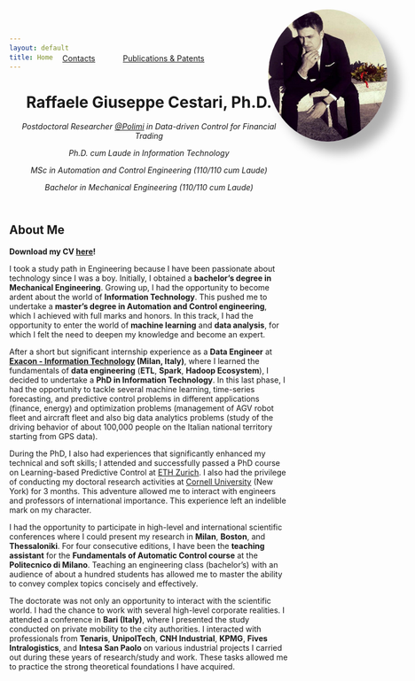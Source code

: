 ```yaml
---
layout: default
title: Home
---
```


<!-- Embedded CSS -->
<style>
  .profile-img {
    position: fixed;
    top: 20px;
    right: 50px;
    height: 238.7px;
    width: 215px;
    border-radius: 50%; /* Optional: makes the picture round */
    box-shadow: 20px 20px 20px rgba(0, 0, 0, 0.3); /* Optional: adds a shadow effect */
  }
</style>

<header>
  <h1>Raffaele Giuseppe Cestari, Ph.D.</h1>
  <p><em>Postdoctoral Researcher <a href="https://polimi.it/">@Polimi</a> in Data-driven Control for Financial Trading</em></p>
  <p><em>Ph.D. cum Laude in Information Technology</em></p>
  <p><em>MSc in Automation and Control Engineering (110/110 cum Laude)</em></p>
  <p><em>Bachelor in Mechanical Engineering (110/110 cum Laude)</em></p>
</header>

<nav style="position: absolute; top: 20px; right: 300px; padding: 10px;">
  <ul style="list-style: none; margin: 20px; padding: 50px; display: flex; gap: 50px;">
    <li><a href="{{ site.baseurl }}/contacts">Contacts</a></li>
    <li><a href="{{ site.baseurl }}/publications">Publications & Patents</a></li>
  </ul>
</nav>

<section id="about">
  <h2>About Me</h2>
  <img src="assets/images/profile.png" alt="Profile picture" class="profile-img">

  <p><strong>Download my CV <a href="assets/docs/CV.pdf" target="_blank">here</a>!</strong></p>

  <p>I took a study path in Engineering because I have been passionate about technology since I was a boy. Initially, I obtained a <strong>bachelor’s degree in Mechanical Engineering</strong>. Growing up, I had the opportunity to become ardent about the world of <strong>Information Technology</strong>. This pushed me to undertake a <strong>master’s degree in Automation and Control engineering</strong>, which I achieved with full marks and honors. In this track, I had the opportunity to enter the world of <strong>machine learning</strong> and <strong>data analysis</strong>, for which I felt the need to deepen my knowledge and become an expert.</p>
  <p>After a short but significant internship experience as a <strong>Data Engineer</strong> at <strong><a href="https://www.exacon.it/">Exacon - Information Technology</a> (Milan, Italy)</strong>, where I learned the fundamentals of <strong>data engineering</strong> (<strong>ETL</strong>, <strong>Spark</strong>, <strong>Hadoop Ecosystem</strong>), I decided to undertake a <strong>PhD in Information Technology</strong>. In this last phase, I had the opportunity to tackle several machine learning, time-series forecasting, and predictive control problems in different applications (finance, energy) and optimization problems (management of AGV robot fleet and aircraft fleet and also big data analytics problems (study of the driving behavior of about 100,000 people on the Italian national territory starting from GPS data).</p>

  <p>During the PhD, I also had experiences that significantly enhanced my technical and soft skills; I attended and successfully passed a PhD course on Learning-based Predictive Control at <a href="https://ethz.ch/en.html">ETH Zurich</a>. I also had the privilege of conducting my doctoral research activities at <a href="https://www.cornell.edu/">Cornell University</a> (New York) for 3 months. This adventure allowed me to interact with engineers and professors of international importance. This experience left an indelible mark on my character.</p>

  <p>I had the opportunity to participate in high-level and international scientific conferences where I could present my research in <strong>Milan</strong>, <strong>Boston</strong>, and <strong>Thessaloniki</strong>. For four consecutive editions, I have been the <strong>teaching assistant</strong> for the <strong>Fundamentals of Automatic Control course</strong> at the <strong>Politecnico di Milano</strong>. Teaching an engineering class (bachelor’s) with an audience of about a hundred students has allowed me to master the ability to convey complex topics concisely and effectively.</p>

  <p>The doctorate was not only an opportunity to interact with the scientific world. I had the chance to work with several high-level corporate realities. I attended a conference in <strong>Bari (Italy)</strong>, where I presented the study conducted on private mobility to the city authorities. I interacted with professionals from <strong>Tenaris</strong>, <strong>UnipolTech</strong>, <strong>CNH Industrial</strong>, <strong>KPMG</strong>, <strong>Fives Intralogistics</strong>, and <strong>Intesa San Paolo</strong> on various industrial projects I carried out during these years of research/study and work. These tasks allowed me to practice the strong theoretical foundations I have acquired.</p>

</section>
